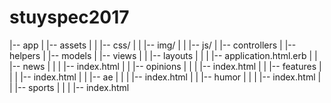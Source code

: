 # stuyspec2017

|-- app
|   |-- assets
|   |   |-- css/
|   |   |-- img/
|   |   |-- js/
|   |-- controllers
|   |-- helpers
|   |-- models
|   |-- views
|   |   |-- layouts
|   |   |   |-- application.html.erb
|   |   |-- news
|   |   |   |-- index.html
|   |   |-- opinions
|   |   |   |-- index.html
|   |   |-- features
|   |   |   |-- index.html
|   |   |-- ae
|   |   |   |-- index.html
|   |   |-- humor
|   |   |   |-- index.html
|   |   |-- sports
|   |   |   |-- index.html
